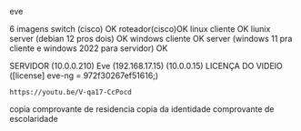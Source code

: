 eve


6 imagens
switch (cisco) OK
roteador(cisco)OK
linux cliente OK
liunix server (debian 12 pros dois) OK
windows cliente OK
 server (windows 11 pra cliente e windows 2022 para servidor) OK

SERVIDOR (10.0.0.210)
Eve (192.168.17.15) (10.0.0.15)
LICENÇA DO VIDEIO 
([license]
eve-ng = 972f30267ef51616;)

	https://youtu.be/V-qa17-CcPocd

copia comprovante de residencia
copia da identidade 
comprovante de escolaridade
